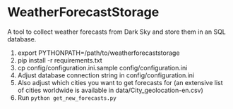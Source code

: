 # WeatherForecastStorage

A tool to collect weather forecasts from Dark Sky and store them in an SQL database.

1. export PYTHONPATH=/path/to/weatherforecaststorage
2. pip install -r requirements.txt
3. cp config/configuration.ini.sample config/configuration.ini
4. Adjust database connection string in config/configuration.ini
5. Also adjust which cities you want to get forecasts for (an extensive list of cities worldwide is available in data/City_geolocation-en.csv)
6. Run `python get_new_forecasts.py`
